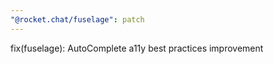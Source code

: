 ```yaml
---
"@rocket.chat/fuselage": patch
---
```


fix(fuselage): AutoComplete a11y best practices improvement
